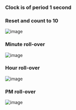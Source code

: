 ### Clock is of period 1 second
### Reset and count to 10
![image](https://github.com/user-attachments/assets/64b7cd20-59cc-4d82-a117-d8d545225bb6)


### Minute roll-over
![image](https://github.com/user-attachments/assets/8be5f7b2-7d33-4e81-980b-4456137662a8)


### Hour roll-over
![image](https://github.com/user-attachments/assets/673ed51c-274d-4c87-94c9-f13aef9b6dd1)


### PM roll-over
![image](https://github.com/user-attachments/assets/5f2e061e-3872-47dd-8a65-4b04f44d01db)
